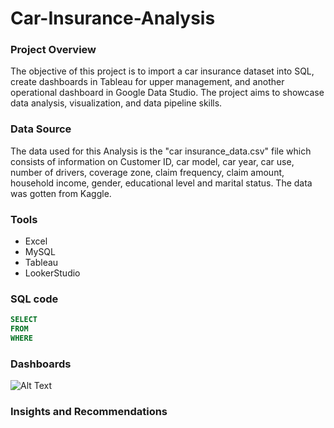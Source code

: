 # Car-Insurance-Analysis

### Project Overview
The objective of this project is to import a car insurance dataset into SQL, create dashboards in Tableau for upper management, and another operational dashboard in Google Data Studio. The project aims to showcase data analysis, visualization, and data pipeline skills.

### Data Source
The data used for this Analysis is the "car insurance_data.csv" file which consists of information on Customer ID, car model, car year, car use, number of drivers, coverage zone, claim frequency, claim amount, household income, gender, educational level and marital status. The data was gotten from Kaggle.

### Tools
- Excel
- MySQL
- Tableau
- LookerStudio


### SQL code
```sql
SELECT
FROM
WHERE
```

### Dashboards

![Alt Text](https://public.tableau.com/views/CarInsuranceManagementDashboard/CarInsuranceManagementDashboard?:language=en-US&:sid=&:redirect=auth&:display_count=n&:origin=viz_share_link)



### Insights and Recommendations 
